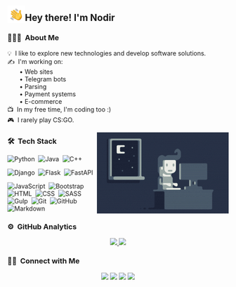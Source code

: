 
<img alt="Hand Wave" src="./assets/hand-wave.gif" width='40' align="left"/><h2>Hey there! I'm Nodir</h2>

<!-- ## 👋 &nbsp;Hey there! I'm Aditya -->

### 👨🏻‍💻 &nbsp;About Me

💡 &nbsp;I like to explore new technologies and develop software solutions.\
✍ &nbsp;I'm working on:\
&nbsp;&nbsp;&nbsp;&nbsp;&nbsp;&nbsp;&nbsp;• Web sites\
&nbsp;&nbsp;&nbsp;&nbsp;&nbsp;&nbsp;&nbsp;• Telegram bots\
&nbsp;&nbsp;&nbsp;&nbsp;&nbsp;&nbsp;&nbsp;• Parsing\
&nbsp;&nbsp;&nbsp;&nbsp;&nbsp;&nbsp;&nbsp;• Payment systems\
&nbsp;&nbsp;&nbsp;&nbsp;&nbsp;&nbsp;&nbsp;• E-commerce\
📺 &nbsp;In my free time, I'm coding too :)\
🎮 &nbsp;I rarely play CS:GO.

<img alt="Night Coding" src="./assets/night-coding.gif" align="right"/>

### 🛠 &nbsp;Tech Stack

![Python](https://img.shields.io/badge/-Python-05122A?style=flat&logo=python)&nbsp;
![Java](https://img.shields.io/badge/-Java-05122A?style=for-the-badge&logo=java&logoColor=white)&nbsp;
![C++](https://img.shields.io/badge/-C++-05122A?style=for-the-badge&logo=c++&logoColor=white)&nbsp;

![Django](https://img.shields.io/badge/-Django-05122A?style=flat&logo=django&logoColor=092E20)&nbsp;
![Flask](https://img.shields.io/badge/-Flask-05122A?style=flat&logo=flask)&nbsp;
![FastAPI](https://img.shields.io/badge/-FastAPI-05122A?style=flat&logo=fastapi)&nbsp;

![JavaScript](https://img.shields.io/badge/-JavaScript-05122A?style=flat&logo=javascript)&nbsp;
![Bootstrap](https://img.shields.io/badge/-Bootstrap-05122A?style=flat&logo=bootstrap&logoColor=563D7C)&nbsp;
![HTML](https://img.shields.io/badge/-HTML-05122A?style=flat&logo=HTML5)&nbsp;
![CSS](https://img.shields.io/badge/-CSS-05122A?style=flat&logo=CSS3&logoColor=1572B6)&nbsp;
![SASS](https://img.shields.io/badge/-SASS-05122A?style=flat&logo=SASS&logoColor=1572B6)&nbsp;
![Gulp](https://img.shields.io/badge/-Gulp-05122A?style=flat&logo=Gulp&logoColor=1572B6)&nbsp;
![Git](https://img.shields.io/badge/-Git-05122A?style=flat&logo=git)&nbsp;
![GitHub](https://img.shields.io/badge/-GitHub-05122A?style=flat&logo=github)&nbsp;
![Markdown](https://img.shields.io/badge/-Markdown-05122A?style=flat&logo=markdown)

### ⚙️ &nbsp;GitHub Analytics

<p align="center">
<a href="https://github.com/nodir-malikov">
  <img height="180em" src="https://github-readme-stats-eight-theta.vercel.app/api?username=nodir-malikov&show_icons=true&theme=algolia&include_all_commits=true&count_private=true"/>
  <img height="180em" src="https://github-readme-stats-eight-theta.vercel.app/api/top-langs/?username=nodir-malikov&layout=compact&langs_count=8&theme=algolia"/>
</a>
</p>

### 🤝🏻 &nbsp;Connect with Me

<p align="center">
<a href="https://mal1kov.uz" target="_blank"><img src="https://img.shields.io/badge/-mal1kov.uz-3423A6?style=flat&logo=Google-Chrome&logoColor=white"/></a>
<a href="https://t.me/mal1kov" target="_blank"><img src="https://img.shields.io/badge/-@mal1kov-3423A6?style=flat&logo=Telegram&logoColor=white"/></a>
<a href="https://linkedin.com/in/mal1kov" target="_blank"><img src="https://img.shields.io/badge/-Nodir%20Malikov-0077B5?style=flat&logo=Linkedin&logoColor=white"/></a>
<a href="mailto:nodir@mal1kov.uz" target="_blank"><img src="https://img.shields.io/badge/-nodir@mal1kov.uz-D14836?style=flat&logo=Gmail&logoColor=white"/></a>
</p>
